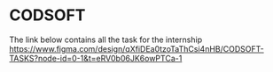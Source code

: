 # CODSOFT
The link below contains all the task for the internship
https://www.figma.com/design/qXfiDEa0tzoTaThCsi4nHB/CODSOFT-TASKS?node-id=0-1&t=eRV0b06JK6owPTCa-1
